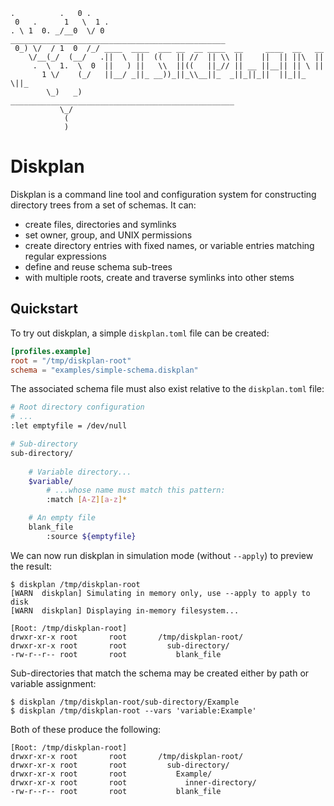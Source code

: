 ```
.          .   0 .
 0   .      1   \  1 .
. \ 1  0. _/__0  \/ 0  ________________________________________________
 0_) \/  / 1  0  /_/ ____  ____  ___ __  __ ____  __     ____  __   __
    \/__(_/  (__/   .||  \  ||  ((   || //  || \\ ||    ||  || ||\  ||
     .  \  1.  \  0  ||   ) ||   \\  ||((   ||_// || __ ||__|| || \ ||
       1 \/    (_/   ||__/ _||_ __))_||_\\__||_  _||_||_||  ||_||_ \||_
        \_)   _)     __________________________________________________
           \_/
            (
            )
```

Diskplan
========

Diskplan is a command line tool and configuration system for constructing
directory trees from a set of schemas. It can:

- create files, directories and symlinks
- set owner, group, and UNIX permissions
- create directory entries with fixed names, or variable entries matching
  regular expressions
- define and reuse schema sub-trees
- with multiple roots, create and traverse symlinks into other stems

## Quickstart

To try out diskplan, a simple `diskplan.toml` file can be created:
```toml
[profiles.example]
root = "/tmp/diskplan-root"
schema = "examples/simple-schema.diskplan"
```
The associated schema file must also exist relative to the `diskplan.toml`
file:
```sh
# Root directory configuration
# ...
:let emptyfile = /dev/null

# Sub-directory
sub-directory/
    
    # Variable directory...
    $variable/
        # ...whose name must match this pattern:
        :match [A-Z][a-z]*

    # An empty file
    blank_file
        :source ${emptyfile}

```
We can now run diskplan in simulation mode (without `--apply`) to preview
the result:
```
$ diskplan /tmp/diskplan-root
[WARN  diskplan] Simulating in memory only, use --apply to apply to disk
[WARN  diskplan] Displaying in-memory filesystem...

[Root: /tmp/diskplan-root]
drwxr-xr-x root       root       /tmp/diskplan-root/
drwxr-xr-x root       root         sub-directory/
-rw-r--r-- root       root           blank_file
```

Sub-directories that match the schema may be created either by path or
variable assignment:
```
$ diskplan /tmp/diskplan-root/sub-directory/Example
$ diskplan /tmp/diskplan-root --vars 'variable:Example'
```
Both of these produce the following:
```
[Root: /tmp/diskplan-root]
drwxr-xr-x root       root       /tmp/diskplan-root/
drwxr-xr-x root       root         sub-directory/
drwxr-xr-x root       root           Example/
drwxr-xr-x root       root             inner-directory/
-rw-r--r-- root       root           blank_file
```
